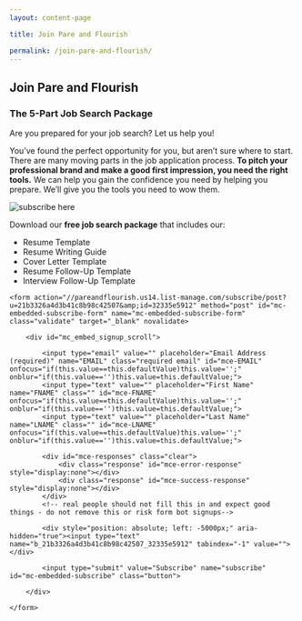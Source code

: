 ```yaml
---
layout: content-page

title: Join Pare and Flourish

permalink: /join-pare-and-flourish/
---
```



## Join Pare and Flourish

### The 5-Part Job Search Package

<p>Are you prepared for your job search? Let us help you!</p>

<p>You’ve found the perfect opportunity for you, but aren’t sure where to start. There are many moving parts in the job application process. <strong>To pitch your professional brand and make a good first impression, you need the right tools.</strong> We can help you gain the confidence you need by helping you prepare. We’ll give you the tools you need to wow them.</p>

<div class="subscribeBottom">
	<div class="row">
		<div class="col-md-6 col-sm-12">
			<img src="{{site.url}}/images/other/subscriptionGraphic.jpg" class="img-responsive" alt="subscribe here" title="Subscribe here!" data-pin-nopin="true">
		</div>
		<div class="col-md-6 col-sm-12">
			<p>Download our <strong>free job search package</strong> that includes our:</p>
			<ul>
				<li>Resume Template</li>
				<li>Resume Writing Guide</li>
				<li>Cover Letter Template</li>
				<li>Resume Follow-Up Template</li>
				<li>Interview Follow-Up Template</li>
			</ul>
		</div>
	</div>
</div>

<!-- Begin MailChimp Signup Form -->
<div id="mc_page">

	<form action="//pareandflourish.us14.list-manage.com/subscribe/post?u=21b3326a4d3b41c8b98c42507&amp;id=32335e5912" method="post" id="mc-embedded-subscribe-form" name="mc-embedded-subscribe-form" class="validate" target="_blank" novalidate>

		<div id="mc_embed_signup_scroll">

			<input type="email" value="" placeholder="Email Address (required)" name="EMAIL" class="required email" id="mce-EMAIL" onfocus="if(this.value==this.defaultValue)this.value='';" onblur="if(this.value=='')this.value=this.defaultValue;">
			<input type="text" value="" placeholder="First Name" name="FNAME" class="" id="mce-FNAME" onfocus="if(this.value==this.defaultValue)this.value='';" onblur="if(this.value=='')this.value=this.defaultValue;">
			<input type="text" value="" placeholder="Last Name" name="LNAME" class="" id="mce-LNAME" onfocus="if(this.value==this.defaultValue)this.value='';" onblur="if(this.value=='')this.value=this.defaultValue;">

			<div id="mce-responses" class="clear">
				<div class="response" id="mce-error-response" style="display:none"></div>
				<div class="response" id="mce-success-response" style="display:none"></div>
			</div>
			<!-- real people should not fill this in and expect good things - do not remove this or risk form bot signups-->

			<div style="position: absolute; left: -5000px;" aria-hidden="true"><input type="text" name="b_21b3326a4d3b41c8b98c42507_32335e5912" tabindex="-1" value=""></div>

			<input type="submit" value="Subscribe" name="subscribe" id="mc-embedded-subscribe" class="button">

		</div>

	</form>

</div>

<br>
